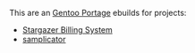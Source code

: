 This are an [Gentoo Portage](http://www.gentoo.org/) ebuilds for projects:

* [Stargazer Billing System](http://stg.dp.ua/)
* [samplicator](http://samplicator.googlecode.com/)